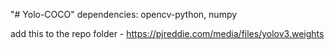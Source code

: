 "# Yolo-COCO" 
dependencies: opencv-python, numpy

add this to the repo folder - https://pjreddie.com/media/files/yolov3.weights